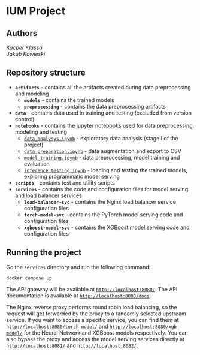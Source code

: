 # IUM Project

## Authors
*Kacper Klassa*  
*Jakub Kowieski*

## Repository structure

* **`artifacts`** - contains all the artifacts created during data preprocessing and modeling  
  * **`models`** - contains the trained models  
  * **`preprocessing`** - contains the data preprocessing artifacts  
* **`data`** - contains data used in training and testing (excluded from version control)
* **`notebooks`** - contains the jupyter notebooks used for data preprocessing, modeling and testing
  * [`data_analysys.ipynb`](./notebooks/data_analysys.ipynb) - exploratory data analysis (stage I of the project)
  * [`data_preparation.ipynb`](./notebooks/data_preperation.ipynb) - data augmentation and export to CSV
  * [`model_training.ipynb`](./notebooks/model_training.ipynb) - data preprocessing, model training and evaluation
  * [`inference_testing.ipynb`](./notebooks/inference_testing.ipynb) - loading and testing the trained models, exploring programmatic model serving
* **`scripts`** - contains test and utility scripts
* **`services`** - contains the code and configuration files for model serving and load balancer services
  * **`load-balancer-svc`** - contains the Nginx load balancer service configuration files
  * **`torch-model-svc`** - contains the PyTorch model serving code and configuration files
  * **`xgboost-model-svc`** - contains the XGBoost model serving code and configuration files


## Running the project

Go the `services` directory and run the following command:

```
docker compose up
```

The API gateway will be available at [`http://localhost:8080/`](http://localhost:8080/). The API documentation is available at [`http://localhost:8080/docs`](http://localhost:8080/docs).  

The Nginx reverse proxy performs round robin load balancing, so the request will get forwarded by the proxy to a randomly selected upstream service. If you want to access a specific service, you can find them at [`http://localhost:8080/torch-model/`](http://localhost:8080/torch-model/) and [`http://localhost:8080/xgb-model/`](http://localhost:8080/xgb-model/) for the Neural Network and XGBoost models respectively. You can also bypass the proxy and access the model serving services directly at [`http://localhost:8081/`](http://localhost:8081/) and [`http://localhost:8082/`](http://localhost:8082/).
